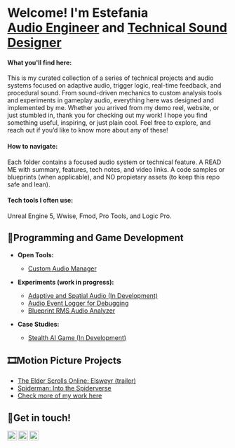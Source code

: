 <h1>Welcome! I'm Estefania <br/><a href="https://www.9csound.com/contact-me">Audio Engineer</a> and <a href="https://www.linkedin.com/in/e-briones-escalera/">Technical Sound Designer</a> 



<h4>What you'll find here:</h4> This is my curated collection of a series of technical projects and audio systems focused on adaptive audio, trigger logic, real-time feedback, and procedural sound. From sound-driven mechanics to custom analysis tools and experiments in gameplay audio, everything here was designed and implemented by me. Whether you arrived from my demo reel, website, or just stumbled in, thank you for checking out my work! I hope you find something useful, inspiring, or just plain cool. Feel free to explore, and reach out if you’d like to know more about any of these!

<h4>How to navigate:</h4> Each folder contains a focused audio system or technical feature. A READ ME with summary, features, tech notes, and video links. A code samples or blueprints (when applicable), and NO propietary assets (to keep this repo safe and lean).

<h4>Tech tools I often use:</h4> 
Unreal Engine 5, Wwise, Fmod, Pro Tools, and Logic Pro.
 

<h2>👾Programming and Game Development</h2>

- <b> Open Tools:</b>
  - [Custom Audio Manager](https://www.instagram.com/9csound/)

- <b> Experiments (work in progress): </b>
  - [Adaptive and Spatial Audio (In Development)](https://www.instagram.com/9csound/)
  - [Audio Event Logger for Debugging](https://www.instagram.com/9csound/)
  - [Blueprint RMS Audio Analyzer](https://www.instagram.com/9csound/)
 
- <b> Case Studies: </b>
  - [Stealth AI Game (In Development)](https://www.instagram.com/9csound/)

<h2>🎞️Motion Picture Projects</h2>

- [The Elder Scrolls Online: Elsweyr (trailer)](https://www.9csound.com/sound-for-film/v/the-elder-scrolls-online-elsweyr)
- [Spiderman: Into the Spiderverse](https://www.9csound.com/sound-for-film/v/spiderman-into-the-spiderverse)
- [Check more of my work here](https://www.9csound.com/)

<h2>📧Get in touch!</h2>

[<img align="left" alt="EstefaniaBriones | YouTube" width="22px" src="https://cdn.jsdelivr.net/npm/simple-icons@v3/icons/youtube.svg" />][youtube]
[<img align="left" alt="EstefaniaBriones | LinkedIn" width="22px" src="https://cdn.jsdelivr.net/npm/simple-icons@v3/icons/linkedin.svg" />][linkedin]
[<img align="left" alt="EstefaniaBriones | Instagram" width="22px" src="https://cdn.jsdelivr.net/npm/simple-icons@v3/icons/instagram.svg" />][instagram]

[youtube]: https://www.youtube.com/@9Csound
[instagram]: https://www.instagram.com/9csound/
[linkedin]: https://www.linkedin.com/in/e-briones-escalera/

